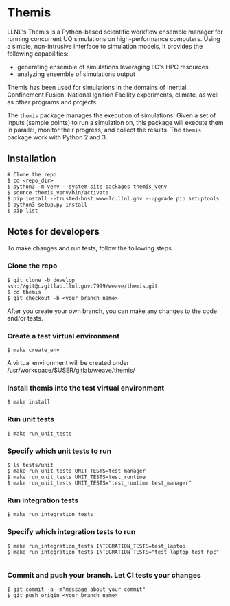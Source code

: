 # Themis
LLNL's Themis is a Python-based scientific workflow ensemble manager for running concurrent UQ simulations on high-performance computers. Using a simple, non-intrusive interface to simulation models, it provides the following capabilities:

- generating ensemble of simulations leveraging LC's HPC resources
- analyzing ensemble of simulations output

Themis has been used for simulations in the domains of Inertial Confinement Fusion, National Ignition Facility experiments, climate, as well as other programs and projects.

The `themis` package manages the execution of simulations. Given a set of inputs (sample points) to run a simulation on, this package will execute them in parallel, monitor their progress, and collect the results. The `themis` package work with Python 2 and 3.


## Installation

```
# Clone the repo
$ cd <repo_dir>
$ python3 -m venv --system-site-packages themis_venv
$ source themis_venv/bin/activate
$ pip install --trusted-host www-lc.llnl.gov --upgrade pip setuptools
$ python3 setup.py install
$ pip list
```

## Notes for developers

To make changes and run tests, follow the following steps.
### Clone the repo
```
$ git clone -b develop ssh://git@czgitlab.llnl.gov:7999/weave/themis.git
$ cd themis
$ git checkout -b <your branch name>
```
After you create your own branch, you can make any changes to the code and/or tests.
    
### Create a test virtual environment
```
$ make create_env
```
A virtual environment will be created under /usr/workspace/$USER/gitlab/weave/themis/    

### Install themis into the test virtual environment
```
$ make install
```

### Run unit tests
```
$ make run_unit_tests
```

### Specify which unit tests to run
```
$ ls tests/unit
$ make run_unit_tests UNIT_TESTS=test_manager
$ make run_unit_tests UNIT_TESTS=test_runtime
$ make run_unit_tests UNIT_TESTS="test_runtime test_manager"
```
        
### Run integration tests
```
$ make run_integration_tests
```

### Specify which integration tests to run
```
$ make run_integration_tests INTEGRATION_TESTS=test_laptop
$ make run_integration_tests INTEGRATION_TESTS="test_laptop test_hpc"
    
```

### Commit and push your branch. Let CI tests your changes
```
$ git commit -a -m"message about your commit"
$ git push origin <your branch name>
```